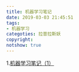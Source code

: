 ```yaml
---
title: 机器学习笔记
date: 2019-03-03 21:45:51
tags:
- 机器学习
categoties: 拉普拉斯妖
copyright:
notshow: true
---
```

1.[机器学习笔记（1）](http://jinzhnegxu.online/2019/02/27/机器学习笔记-1/)